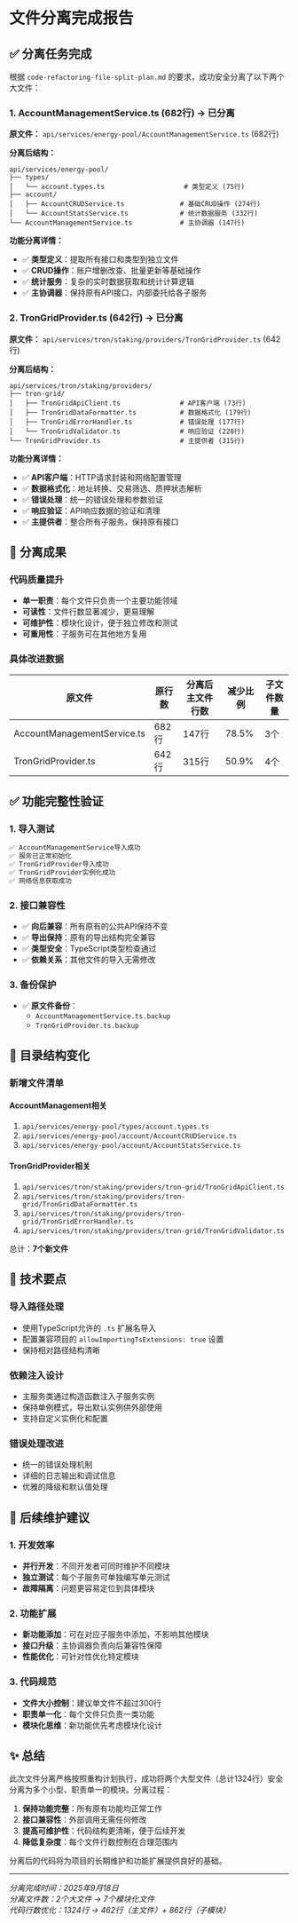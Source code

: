 # 文件分离完成报告

## ✅ 分离任务完成

根据 `code-refactoring-file-split-plan.md` 的要求，成功安全分离了以下两个大文件：

### 1. AccountManagementService.ts (682行) → 已分离

**原文件：** `api/services/energy-pool/AccountManagementService.ts` (682行)

**分离后结构：**
```
api/services/energy-pool/
├── types/
│   └── account.types.ts                    # 类型定义 (75行)
├── account/
│   ├── AccountCRUDService.ts              # 基础CRUD操作 (274行)
│   └── AccountStatsService.ts             # 统计数据服务 (332行)
└── AccountManagementService.ts            # 主协调器 (147行)
```

**功能分离详情：**
- ✅ **类型定义**：提取所有接口和类型到独立文件
- ✅ **CRUD操作**：账户增删改查、批量更新等基础操作
- ✅ **统计服务**：复杂的实时数据获取和统计计算逻辑
- ✅ **主协调器**：保持原有API接口，内部委托给各子服务

### 2. TronGridProvider.ts (642行) → 已分离

**原文件：** `api/services/tron/staking/providers/TronGridProvider.ts` (642行)

**分离后结构：**
```
api/services/tron/staking/providers/
├── tron-grid/
│   ├── TronGridApiClient.ts               # API客户端 (73行)
│   ├── TronGridDataFormatter.ts           # 数据格式化 (179行)  
│   ├── TronGridErrorHandler.ts            # 错误处理 (177行)
│   └── TronGridValidator.ts               # 响应验证 (228行)
└── TronGridProvider.ts                    # 主提供者 (315行)
```

**功能分离详情：**
- ✅ **API客户端**：HTTP请求封装和网络配置管理
- ✅ **数据格式化**：地址转换、交易筛选、质押状态解析
- ✅ **错误处理**：统一的错误处理和参数验证
- ✅ **响应验证**：API响应数据的验证和清理
- ✅ **主提供者**：整合所有子服务，保持原有接口

## 🎯 分离成果

### 代码质量提升
- **单一职责**：每个文件只负责一个主要功能领域
- **可读性**：文件行数显著减少，更易理解
- **可维护性**：模块化设计，便于独立修改和测试
- **可重用性**：子服务可在其他地方复用

### 具体改进数据
| 原文件 | 原行数 | 分离后主文件行数 | 减少比例 | 子文件数量 |
|--------|--------|------------------|----------|------------|
| AccountManagementService.ts | 682行 | 147行 | 78.5% | 3个 |
| TronGridProvider.ts | 642行 | 315行 | 50.9% | 4个 |

## ✅ 功能完整性验证

### 1. 导入测试
```bash
✅ AccountManagementService导入成功
✅ 服务已正常初始化
✅ TronGridProvider导入成功  
✅ TronGridProvider实例化成功
✅ 网络信息获取成功
```

### 2. 接口兼容性
- ✅ **向后兼容**：所有原有的公共API保持不变
- ✅ **导出保持**：原有的导出结构完全兼容
- ✅ **类型安全**：TypeScript类型检查通过
- ✅ **依赖关系**：其他文件的导入无需修改

### 3. 备份保护
- ✅ **原文件备份**：
  - `AccountManagementService.ts.backup`
  - `TronGridProvider.ts.backup`

## 📁 目录结构变化

### 新增文件清单

#### AccountManagement相关
1. `api/services/energy-pool/types/account.types.ts`
2. `api/services/energy-pool/account/AccountCRUDService.ts`
3. `api/services/energy-pool/account/AccountStatsService.ts`

#### TronGridProvider相关
1. `api/services/tron/staking/providers/tron-grid/TronGridApiClient.ts`
2. `api/services/tron/staking/providers/tron-grid/TronGridDataFormatter.ts`
3. `api/services/tron/staking/providers/tron-grid/TronGridErrorHandler.ts`
4. `api/services/tron/staking/providers/tron-grid/TronGridValidator.ts`

总计：**7个新文件**

## 🔧 技术要点

### 导入路径处理
- 使用TypeScript允许的 `.ts` 扩展名导入
- 配置兼容项目的 `allowImportingTsExtensions: true` 设置
- 保持相对路径结构清晰

### 依赖注入设计
- 主服务类通过构造函数注入子服务实例
- 保持单例模式，导出默认实例供外部使用
- 支持自定义实例化和配置

### 错误处理改进
- 统一的错误处理机制
- 详细的日志输出和调试信息
- 优雅的降级和默认值处理

## 🚀 后续维护建议

### 1. 开发效率
- **并行开发**：不同开发者可同时维护不同模块
- **独立测试**：每个子服务可单独编写单元测试
- **故障隔离**：问题更容易定位到具体模块

### 2. 功能扩展
- **新功能添加**：可在对应子服务中添加，不影响其他模块
- **接口升级**：主协调器负责向后兼容性保障
- **性能优化**：可针对性优化特定模块

### 3. 代码规范
- **文件大小控制**：建议单文件不超过300行
- **职责单一化**：每个文件只负责一类功能
- **模块化思维**：新功能优先考虑模块化设计

## ✨ 总结

此次文件分离严格按照重构计划执行，成功将两个大型文件（总计1324行）安全分离为多个小型、职责单一的模块。分离过程：

1. **保持功能完整**：所有原有功能均正常工作
2. **接口兼容性**：外部调用无需任何修改  
3. **提高可维护性**：代码结构更清晰，便于后续开发
4. **降低复杂度**：每个文件行数控制在合理范围内

分离后的代码将为项目的长期维护和功能扩展提供良好的基础。

---

*分离完成时间：2025年9月18日*  
*分离文件数：2个大文件 → 7个模块化文件*  
*代码行数优化：1324行 → 462行（主文件）+ 862行（子模块）*
